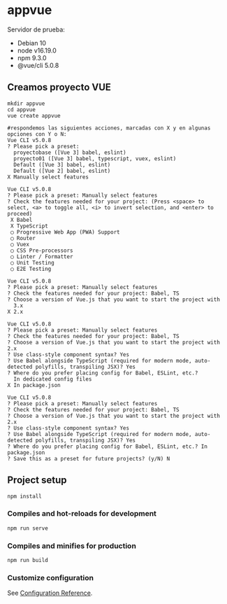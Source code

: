 # appvue

Servidor de prueba:
- Debian 10
- node v16.19.0
- npm 9.3.0
- @vue/cli 5.0.8


## Creamos proyecto VUE
```
mkdir appvue
cd appvue
vue create appvue

#respondemos las siguientes acciones, marcadas con X y en algunas opciones con Y o N:
Vue CLI v5.0.8	
? Please pick a preset:
  proyectobase ([Vue 3] babel, eslint)
  proyecto01 ([Vue 3] babel, typescript, vuex, eslint)
  Default ([Vue 3] babel, eslint)
  Default ([Vue 2] babel, eslint)
X Manually select features

Vue CLI v5.0.8
? Please pick a preset: Manually select features
? Check the features needed for your project: (Press <space> to select, <a> to toggle all, <i> to invert selection, and <enter> to proceed)
 X Babel
 X TypeScript
 ◯ Progressive Web App (PWA) Support
 ◯ Router
 ◯ Vuex
 ◯ CSS Pre-processors
 ◯ Linter / Formatter
 ◯ Unit Testing
 ◯ E2E Testing

Vue CLI v5.0.8
? Please pick a preset: Manually select features
? Check the features needed for your project: Babel, TS
? Choose a version of Vue.js that you want to start the project with
  3.x
X 2.x

Vue CLI v5.0.8
? Please pick a preset: Manually select features
? Check the features needed for your project: Babel, TS
? Choose a version of Vue.js that you want to start the project with 2.x
? Use class-style component syntax? Yes
? Use Babel alongside TypeScript (required for modern mode, auto-detected polyfills, transpiling JSX)? Yes
? Where do you prefer placing config for Babel, ESLint, etc.?
  In dedicated config files
X In package.json

Vue CLI v5.0.8
? Please pick a preset: Manually select features
? Check the features needed for your project: Babel, TS
? Choose a version of Vue.js that you want to start the project with 2.x
? Use class-style component syntax? Yes
? Use Babel alongside TypeScript (required for modern mode, auto-detected polyfills, transpiling JSX)? Yes
? Where do you prefer placing config for Babel, ESLint, etc.? In package.json
? Save this as a preset for future projects? (y/N) N

```



## Project setup
```
npm install
```

### Compiles and hot-reloads for development
```
npm run serve
```

### Compiles and minifies for production
```
npm run build
```

### Customize configuration
See [Configuration Reference](https://cli.vuejs.org/config/).
